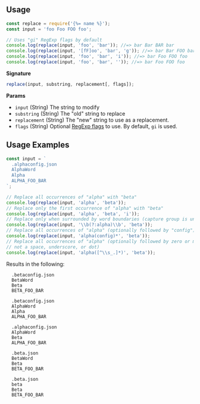 ## Usage

```js
const replace = require('{%= name %}');
const input = 'foo Foo FOO foo';

// Uses "gi" RegExp flags by default
console.log(replace(input, 'foo', 'bar')); //=> bar Bar BAR bar
console.log(replace(input, '[fF]oo', 'bar', 'g')); //=> bar Bar FOO bar
console.log(replace(input, 'foo', 'bar', 'i')); //=> bar Foo FOO foo
console.log(replace(input, 'foo', 'bar', '')); //=> bar Foo FOO foo
```

**Signature**

```js
replace(input, substring, replacement[, flags]);
```

**Params**

- `input` (String) The string to modify
- `substring` (String) The "old" string to replace
- `replacement` (String) The "new" string to use as a replacement.
- `flags` (String) Optional [RegExp flags][flags] to use. By default, `gi` is used.


## Usage Examples

```js
const input = `
  .alphaconfig.json
  AlphaWord
  Alpha
  ALPHA_FOO_BAR
`;

// Replace all occurrences of "alpha" with "beta"
console.log(replace(input, 'alpha', 'beta'));
// Replace only the first occurrence of "alpha" with "beta"
console.log(replace(input, 'alpha', 'beta', 'i'));
// Replace only when surrounded by word boundaries (capture group is unecessary and is only for clarity)
console.log(replace(input, '\\b(?:alpha)\\b', 'beta'));
// Replace all occurrences of "alpha" (optionally followed by "config") with "beta"
console.log(replace(input, 'alpha(config)*', 'beta'));
// Replace all occurrences of "alpha" (optionally followed by zero or more characters that are
// not a space, underscore, or dot)
console.log(replace(input, 'alpha([^\\s_.]*)', 'beta'));
```

Results in the following:

```
  .betaconfig.json
  BetaWord
  Beta
  BETA_FOO_BAR

  .betaconfig.json
  AlphaWord
  Alpha
  ALPHA_FOO_BAR

  .alphaconfig.json
  AlphaWord
  Beta
  ALPHA_FOO_BAR

  .beta.json
  BetaWord
  Beta
  BETA_FOO_BAR

  .beta.json
  beta
  Beta
  BETA_FOO_BAR
```

[flags]: https://developer.mozilla.org/en-US/docs/Web/JavaScript/Guide/Regular_Expressions#Advanced_searching_with_flags_2
